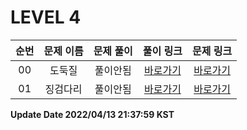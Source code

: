 # LEVEL 4

| 순번 | 문제 이름 | 문제 풀이 | 풀이 링크 | 문제 링크 |
| :--: |:--: |:--: |:--: |:--: |
|00|도둑질 |풀이안됨|[바로가기](https://github.com/westreed/ProgrammersAlgorithm/blob/main/lv4/%EB%8F%84%EB%91%91%EC%A7%88%20X.py)|[바로가기]( https://programmers.co.kr/learn/courses/30/lessons/42897)|
|01|징검다리 |풀이안됨|[바로가기](https://github.com/westreed/ProgrammersAlgorithm/blob/main/lv4/%EC%A7%95%EA%B2%80%EB%8B%A4%EB%A6%AC%20X.py)|[바로가기]( https://programmers.co.kr/learn/courses/30/lessons/43236)|


**Update Date 2022/04/13 21:37:59 KST**

